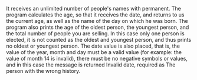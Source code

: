 It receives an unlimited number of people's names with permanent. The program calculates the age, so that it receives the date, and returns to us the current age, as well as the name of the day on which he was born. The program also prints the age of the oldest person, the youngest person, and the total number of people you are selling. In this case only one person is elected, it is not counted as the oldest and youngest person, and thus prints no oldest or youngest person. The date value is also placed, that is, the value of the year, month and day must be a valid value (for example: the value of month 14 is invalid), there must be no negative symbols or values, and in this case the message is returned Invalid date, required as The person with the wrong history.
